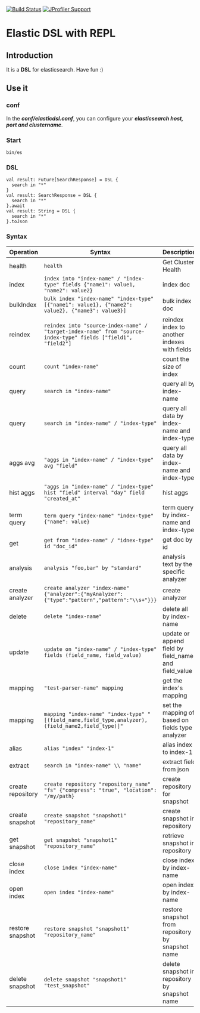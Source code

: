 [![Build Status](https://travis-ci.org/chengpohi/elasticdsl.svg)](https://travis-ci.org/chengpohi/elasticdsl)
[![JProfiler Support](
https://www.ej-technologies.com/images/product_banners/jprofiler_small.png)](https://www.ej-technologies.com/products/jprofiler/overview.html)

# Elastic DSL with REPL

## Introduction
It is a **DSL** for elasticsearch. Have fun :)


## Use it

### conf

In the ***conf/elasticdsl.conf***, you can configure your ***elasticsearch host, port and clustername***.

### Start

```
bin/es
```

### DSL

```
val result: Future[SearchResponse] = DSL {
  search in "*"
}
val result: SearchResponse = DSL {
  search in "*"
}.await
val result: String = DSL {
  search in "*"
}.toJson
```

### Syntax

| Operation                                 | Syntax | Description |
|-------------------------------------------|----------------|----------|
| health             | `health` | Get Cluster Health |
| index             | `index into "index-name" / "index-type" fields {"name1": value1, "name2": value2} ` | index doc |
| bulkIndex             | `bulk index "index-name" "index-type" [{"name1": value1}, {"name2": value2}, {"name3": value3}] ` | bulk index doc |
| reindex | `reindex into "source-index-name" / "target-index-name" from "source-index-type" fields ["field1", "field2"]` | reindex index to another indexes with fields |
| count             | `count "index-name" ` | count the size of index |
| query | `search in "index-name"` | query all by index-name |
| query | `search in "index-name" / "index-type" ` | query all data by index-name  and index-type|
| aggs avg | `"aggs in "index-name" / "index-type" avg "field"` | query all data by index-name  and index-type|
| hist aggs | `"aggs in "index-name" / "index-type" hist "field" interval "day" field "created_at"`| hist aggs |
| term query | `term query "index-name" "index-type" {"name": value}` | term query by index-name  and index-type|
| get | `get from "index-name" / "idnex-type" id "doc_id"` | get doc by id |
| analysis | `analysis "foo,bar" by "standard"` | analysis text by the specific analyzer |
| create analyzer | `create analyzer "index-name" {"analyzer":{"myAnalyzer":{"type":"pattern","pattern":"\\s+"}}}` | create analyzer |
| delete | `delete "index-name"` | delete all by index-name |
| update | `update on "index-name" / "index-type" fields (field_name, field_value)` | update or append field by field_name and field_value |
| mapping | `"test-parser-name" mapping` | get the index's mapping |
| mapping | `mapping "index-name" "index-type" "[(field_name,field_type,analyzer),(field_name2,field_type)]"` | set the mapping of based on fields type analyzer |
| alias | `alias "index" "index-1"` | alias index to index-1|
| extract | `search in "index-name" \\ "name"`| extract field from json |
| create repository | `create repository "repository_name" "fs" {"compress": "true", "location": "/my/path} `| create repository for snapshot|
| create snapshot | `create snapshot "snapshot1" "repository_name"`| create snapshot in repository|
| get snapshot | `get snapshot "snapshot1" "repository_name"`| retrieve snapshot in repository|
| close index | `close index "index-name"`| close index by index-name|
| open index | `open index "index-name"`| open index by index-name|
| restore snapshot | `restore snapshot "snapshot1" "repository_name"`| restore snapshot from repository by snapshot name|
| delete snapshot | `delete snapshot "snapshot1" "test_snapshot"`| delete snapshot in repository by snapshot name |


